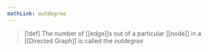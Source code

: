 ```yaml
---
mathLink: outdegree
---
```

>[!def]
>The number of [[edge]]s out of a particular [[node]] in a [[Directed Graph]] is called the *outdegree*

